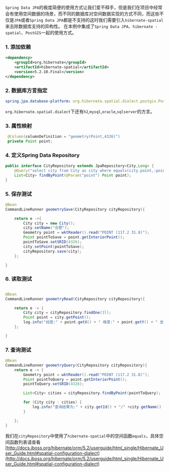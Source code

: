 `Spring Data JPA`的极度简便的使用方式让我们爱不释手，但是我们在项目中经常会有使用空间数据的场景，而不同的数据库对空间数据实现的方式不同，而这些不仅是`JPA`或者`Spring Data JPA`都是不支持的这时我们需要引入`hibernate-spatial`来去除数据库支持的异构性。
在本例中集成了`Spring Data JPA`、`hibernate -spatial`、`PostGIS`一起的使用方式。
### 1. 添加依赖
```xml
<dependency>
    <groupId>org.hibernate</groupId>
    <artifactId>hibernate-spatial</artifactId>
    <version>5.2.10.Final</version>
</dependency>

```
### 2. 数据库方言指定

```yaml
spring.jpa.database-platform: org.hibernate.spatial.dialect.postgis.PostgisPG9Dialect

```
`org.hibernate.spatial.dialect`下还有`h2`,`mysql`,`oracle`,`sqlserver`的方言。

### 3. 属性映射
```java
 @Column(columnDefinition = "geometry(Point,4326)")
 private Point point;

```

### 4. 定义Spring Data Repository

```java
public interface CityRepository extends JpaRepository<City,Long> {
    @Query("select city from City as city where equals(city.point,:point) = TRUE")
    List<City> findByPoint(@Param("point") Point point);
}
```

### 5. 保存测试
```java
@Bean
CommandLineRunner geometrySave(CityRepository cityRepository){

    return e ->{
        City city = new City();
        city.setName("合肥");
        Geometry point = wktReader().read("POINT (117.2 31.8)");
        Point pointToSave = point.getInteriorPoint();
        pointToSave.setSRID(4326);
        city.setPoint(pointToSave);
        cityRepository.save(city);
    };

}
```

### 6. 读取测试
```java

@Bean
CommandLineRunner geometryRead(CityRepository cityRepository){

    return e -> {
        City city = cityRepository.findOne(3l);
        Point point = city.getPoint();
        log.info("经度:" + point.getX() + " 维度:" + point.getY() + " 坐标系统:" + point.getSRID());
    };

}

```

### 7. 查询测试

```java
@Bean
CommandLineRunner geometryQuery(CityRepository cityRepository){
    return e -> {
        Geometry point = wktReader().read("POINT (117.2 31.8)");
        Point pointToQuery = point.getInteriorPoint();
        pointToQuery.setSRID(4326);

        List<City> cities = cityRepository.findByPoint(pointToQuery);

        for (City city : cities) {
            log.info("查询结果为:" + city.getId() + "/" +city.getName() + "/" +city.getPoint());
        }

    };
}
```

我们在`cityRepository`中使用了`hibernate-spatial`中的空间函数`equals`，具体空间函数列表请查看
[http://docs.jboss.org/hibernate/orm/5.2/userguide/html_single/Hibernate_User_Guide.html#spatial-configuration-dialect](http://docs.jboss.org/hibernate/orm/5.2/userguide/html_single/Hibernate_User_Guide.html#spatial-configuration-dialect)